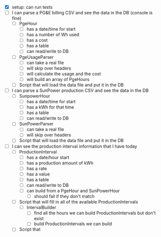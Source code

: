

- [x] setup: can run tests
- [ ] I can parse a PG&E billing CSV and see the data in the DB (console is fine)
  - [ ] PgeHour
    - [ ] has a date/time for start
    - [ ] has a number of Wh used
    - [ ] has a cost
    - [ ] has a table
    - [ ] can read/write to DB
  - [ ] PgeUsageParser 
    - [ ] can take a real file
    - [ ] will skip over headers
    - [ ] will calculate the usage and the cost
    - [ ] will build an array of PgeHours
  - [ ] Script that will load the data file and put it in the DB

- [ ] I can parse a SunPower production CSV and see the data in the DB
  - [ ] SunpowerHour
    - [ ] has a date/time for start
    - [ ] has a kWh for that time
    - [ ] has a table
    - [ ] can read/write to DB
  - [ ] SunPowerParser
    - [ ] can take a real file
    - [ ] will skip over headers
  - [ ] Script that will load the data file and put it in the DB
- [ ] I can see the production interval information that I have today
  - [ ] ProductionInterval
    - [ ] has a date/hour start
    - [ ] has a production amount of kWh
    - [ ] has a rate
    - [ ] has a value
    - [ ] has a table
    - [ ] can read/write to DB
    - [ ] can build from a PgeHour and SunPowerHour
      - [ ] should fail if they don't match
  - [ ] Script that will fill in all of the available ProductionIntervals
    - [ ] IntervalBuilder
      - [ ] find all the hours we can build ProductionIntervals but don't exist
      - [ ] build ProductionIntervals we can build 
  - [ ] Script that 
